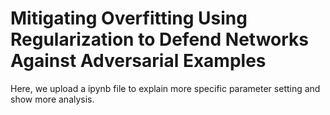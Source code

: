 #  Mitigating Overfitting Using Regularization to Defend Networks Against Adversarial Examples
Here, we upload a ipynb file to explain more specific parameter setting and show more analysis. 
